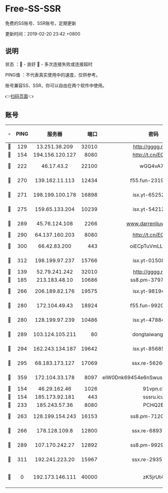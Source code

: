 # Free-SS-SSR

免费的SS账号、SSR账号，定期更新

更新时间：2019-02-20 23:42 +0800

## 说明

状态     ：🙂 - 良好 🙁 - 多次连接失败或连接超时

PING值   ：不代表真实使用中的速度，仅供参考。

账号兼容SS、SSR，你可以自由在两个软件中使用。

👉[扫码页面](https://liesauer.github.io/free-ss-ssr.github.io/)👈

## 账号

|-|PING|服务器|端口|密码|加密方式|区域|
|:----:|:----:|:-----:|-----:|:----:|:----:|:----:|
|🙂|129|13.251.38.209|32010|http://gggg.rocks|chacha20|SG|
|🙂|154|194.156.120.127|8080|http://t.cn/EGJIyrl|rc4-md5|RU|
|🙂|222|46.17.43.2|22100|wGQ4vA7D|aes-256-gcm|RU|
|🙂|270|139.162.11.113|12434|f55.fun-23190804|aes-256-cfb|SG|
|🙂|271|198.199.100.178|16898|isx.yt-65252361|aes-256-cfb|US|
|🙂|275|159.65.133.204|10239|isx.yt-54212354|aes-256-cfb|SG|
|🙂|289|45.76.124.108|2266|www.darrenliuwei.com|aes-256-cfb|AU|
|🙂|290|64.137.160.203|8080|http://t.cn/EGJIyrl|rc4-md5|CA|
|🙂|300|66.42.83.200|443|oiECpTuVmLLxk4Ts|aes-256-cfb|US|
|🙂|312|198.199.97.237|15766|isx.yt-01508812|aes-256-cfb|US|
|🙂|139|52.79.241.242|32010|http://gggg.rocks|chacha20|KR|
|🙂|185|213.183.48.10|10686|ss8.pm-37975412|rc4-md5|RU|
|🙂|266|206.189.82.176|19575|isx.yt-98194618|aes-256-cfb|SG|
|🙂|280|172.104.49.43|18924|f55.fun-99200457|aes-256-cfb|SG|
|🙂|280|128.199.97.239|10486|isx.yt-47884262|aes-256-cfb|SG|
|🙂|289|103.124.105.211|80|dongtaiwang.com|aes-256-cfb|US|
|🙂|294|162.243.134.187|19642|isx.yt-85685509|aes-256-cfb|US|
|🙂|295|68.183.173.127|17069|ssx.re-56266440|aes-256-cfb|US|
|🙂|359|172.104.33.178|8097|eIW0Dnk69454e6nSwuspv9DmS201tQ0D|aes-256-cfb|SG|
|🙁|154|46.29.162.46|1026|91vpn.cf|rc4-md5|RU|
|🙁|154|185.173.92.181|443|sssru.icu|rc4-md5|RU|
|🙁|233|185.243.57.36|8080|PCHQ2E|rc4-md5|US|
|🙁|263|128.199.154.243|16153|ss8.pm-71203520|aes-256-cfb|SG|
|🙁|266|178.128.109.8|12800|ssx.re-68937951|aes-256-cfb|SG|
|🙁|289|107.170.242.27|12892|ss8.pm-99298452|aes-256-cfb|US|
|🙁|311|192.241.223.20|15967|ssx.re-29357040|aes-256-cfb|US|
|🙁|0|192.173.146.111|40000|zK5jrUt4|chacha20-ietf-poly1305|US|
